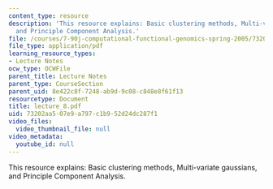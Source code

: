```yaml
---
content_type: resource
description: 'This resource explains: Basic clustering methods, Multi-variate gaussians,
  and Principle Component Analysis.'
file: /courses/7-90j-computational-functional-genomics-spring-2005/73202aa507e9a797c1b952d24dc287f1_lecture_8.pdf
file_type: application/pdf
learning_resource_types:
- Lecture Notes
ocw_type: OCWFile
parent_title: Lecture Notes
parent_type: CourseSection
parent_uid: 8e422c8f-7248-ab9d-9c08-c848e8f61f13
resourcetype: Document
title: lecture_8.pdf
uid: 73202aa5-07e9-a797-c1b9-52d24dc287f1
video_files:
  video_thumbnail_file: null
video_metadata:
  youtube_id: null
---
```

This resource explains: Basic clustering methods, Multi-variate gaussians, and Principle Component Analysis.

